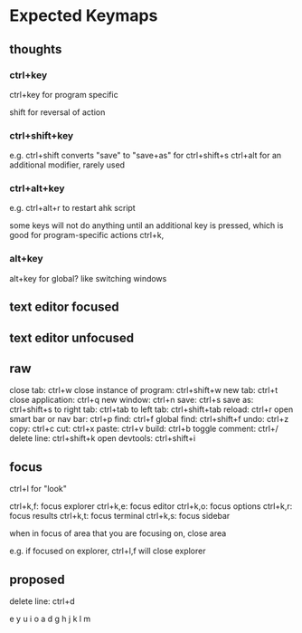 # Expected Keymaps

## thoughts

### ctrl+key

ctrl+key for program specific

shift for reversal of action

### ctrl+shift+key

e.g. ctrl+shift converts "save" to "save+as" for ctrl+shift+s
ctrl+alt for an additional modifier, rarely used

### ctrl+alt+key

e.g. ctrl+alt+r to restart ahk script

some keys will not do anything until an additional key is pressed, which is good for program-specific actions
ctrl+k,

### alt+key

alt+key for global? like switching windows

## text editor focused

## text editor unfocused

## raw

close tab: ctrl+w
close instance of program: ctrl+shift+w
new tab: ctrl+t
close application: ctrl+q
new window: ctrl+n
save: ctrl+s
save as: ctrl+shift+s
to right tab: ctrl+tab
to left tab: ctrl+shift+tab
reload: ctrl+r
open smart bar or nav bar: ctrl+p
find: ctrl+f
global find: ctrl+shift+f
undo: ctrl+z
copy: ctrl+c
cut: ctrl+x
paste: ctrl+v
build: ctrl+b
toggle comment: ctrl+/
delete line: ctrl+shift+k
open devtools: ctrl+shift+i

## focus

ctrl+l for "look"

ctrl+k,f: focus explorer
ctrl+k,e: focus editor
ctrl+k,o: focus options
ctrl+k,r: focus results
ctrl+k,t: focus terminal
ctrl+k,s: focus sidebar

when in focus of area that you are focusing on, close area

e.g. if focused on explorer, ctrl+l,f will close explorer

## proposed

delete line: ctrl+d

e
y
u
i
o
a
d
g
h
j
k
l
m
